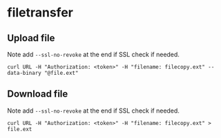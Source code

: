 # filetransfer

## Upload file

Note add `--ssl-no-revoke` at the end if SSL check if needed.

```
curl URL -H "Authorization: <token>" -H "filename: filecopy.ext" --data-binary "@file.ext" 
```

## Download file
Note add `--ssl-no-revoke` at the end if SSL check if needed.

```
curl URL -H "Authorization: <token>" -H "filename: filecopy.ext" > file.ext
```
